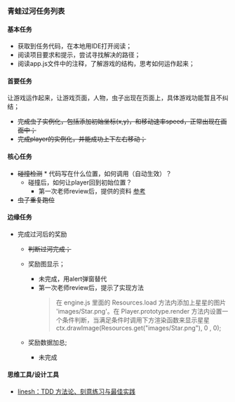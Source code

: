 ### 青蛙过河任务列表
#### 基本任务
* 获取到任务代码，在本地用IDE打开阅读；
* 阅读项目要求和提示，尝试寻找解决的路径；
* 阅读app.js文件中的注释，了解游戏的结构，思考如何运作起来；


####  首要任务
让游戏运作起来，让游戏页面，人物，虫子出现在页面上，具体游戏功能暂且不纠结；
  * ~~完成虫子实例化，包括添加初始坐标(x,y)，和移动速率speed，正常出现在画面中；~~
  * ~~完成player的实例化，并能成功上下左右移动；~~

#### 核心任务
   * ~~碰撞检测~~
    * 代码写在什么位置，如何调用（自动生效）？
      * 碰撞后，如何让player回到初始位置？
        * 第一次老师review后，提供的资料 [参考](https://aotu.io/notes/2017/02/16/2d-collision-detection/)
   * ~~虫子重复跑位~~


#### 边缘任务
  * 完成过河后的奖励
    * ~~判断过河完成；~~
    * 奖励图显示；
      * 未完成，用alert弹窗替代
      * 第一次老师review后，提示了实现方法
        >在 engine.js 里面的 Resources.load 方法内添加上星星的图片 'images/Star.png'。在 Player.prototype.render 方法内设置一个条件判断，当满足条件时调用下方渲染函数来显示星星ctx.drawImage(Resources.get("images/Star.png"), 0 , 0);

    * 奖励数据加总;
      * 未完成

#### 思维工具/设计工具
* [ linesh：TDD 方法论、刻意练习与最佳实践](https://github.com/linesh-simplicity/TDD-methodology-and-deliberate-practice)
